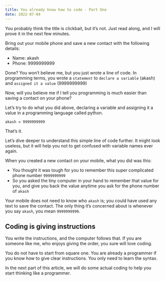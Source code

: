 ```yaml
---
title: You already know how to code - Part One
date: 2022-07-04
---
```


You probably think the title is clickbait, but it’s not. Just read along, and I will prove it in the next few minutes.

Bring out your mobile phone and save a new contact with the following details:
- Name: akash
- Phone: 9999999999

Done? You won’t believe me, but you just wrote a line of code.
In programming terms, you wrote a `statement` to `declare a variable` (akash) and `assigned it a value`  (9999999999)

Now, will you believe me if I tell you programming is much easier than saving a contact on your phone?

Let’s try to do what you did above, declaring a variable and assigning it a value in a programming language called python.

```
akash = 9999999999
```

That’s it.

Let’s dive deeper to understand this simple line of code further. It might look useless, but it will help you not to get confused with variable names ever again.

When you created a new contact on your mobile, what you did was this:
- You thought it was tough for you to remember this super complicated phone number `9999999999`
- So you asked the tiny computer in your hand to remember that value for you, and give you back the value anytime you ask for the phone number of `akash`

Your mobile does not need to know who `akash` is; you could have used any text to save the contact. The only thing it’s concerned about is whenever you say `akash`, you mean `9999999999`.

## Coding is giving instructions
You write the instructions, and the computer follows that. If you are someone like me, who enjoys giving the order, you sure will love coding.

You do not have to start from square one. You are already a programmer if you know how to give clear instructions.
You only need to learn the syntax.

In the next part of this article, we will do some actual coding to help you start thinking like a programmer.